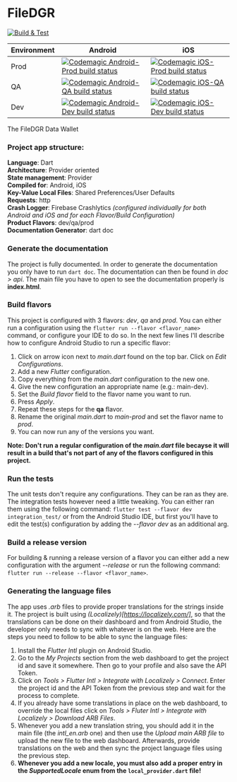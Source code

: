 # FileDGR

[![Build & Test](https://github.com/Filedgr/filedgr-data-wallet-mobile/actions/workflows/pipeline.yml/badge.svg)](https://github.com/Filedgr/filedgr-data-wallet-mobile/actions/workflows/pipeline.yml)

| Environment | Android | iOS |
|---|---|---|
| Prod | [![Codemagic Android-Prod build status](https://api.codemagic.io/apps/6422ed8975bc9acc439995f7/android-prod-workflow/status_badge.svg)](https://codemagic.io/apps/6422ed8975bc9acc439995f7/android-prod-worflow/latest_build) | [![Codemagic iOS-Prod build status](https://api.codemagic.io/apps/6422ed8975bc9acc439995f7/ios-prod-workflow/status_badge.svg)](https://codemagic.io/apps/6422ed8975bc9acc439995f7/ios-prod-worflow/latest_build) |
| QA | [![Codemagic Android-QA build status](https://api.codemagic.io/apps/6422ed8975bc9acc439995f7/android-qa-workflow/status_badge.svg)](https://codemagic.io/apps/6422ed8975bc9acc439995f7/android-qa-worflow/latest_build) | [![Codemagic iOS-QA build status](https://api.codemagic.io/apps/6422ed8975bc9acc439995f7/ios-qa-workflow/status_badge.svg)](https://codemagic.io/apps/6422ed8975bc9acc439995f7/ios-qa-worflow/latest_build) |
| Dev | [![Codemagic Android-Dev build status](https://api.codemagic.io/apps/6422ed8975bc9acc439995f7/android-dev-workflow/status_badge.svg)](https://codemagic.io/apps/6422ed8975bc9acc439995f7/android-dev-worflow/latest_build) | [![Codemagic iOS-Dev build status](https://api.codemagic.io/apps/6422ed8975bc9acc439995f7/ios-dev-workflow/status_badge.svg)](https://codemagic.io/apps/6422ed8975bc9acc439995f7/ios-dev-worflow/latest_build) |


The FileDGR Data Wallet


### Project app structure:

**Language**: Dart <br>
**Architecture**: Provider oriented<br>
**State management**: Provider<br>
**Compiled for**: Android, iOS<br>
**Key-Value Local Files**: Shared Preferences/User Defaults <br>
**Requests**: http <br>
**Crash Logger**: Firebase Crashlytics *(configured individually for both Android and iOS and for each Flavor/Build Configuration)*<br>
**Product Flavors**: dev/qa/prod <br>
**Documentation Generator**: dart doc


### Generate the documentation

The project is fully documented. In order to generate the documentation you only have to run ``dart doc``. The documentation can then be found in *doc > api*. The main file you have to open to see the documentation properly is **index.html**.


### Build flavors

This project is configured with 3 flavors: *dev*, *qa* and *prod*.
You can either run a configuration using the ```flutter run --flavor <flavor_name>``` command, or configure your IDE to do so. In the next few lines I'll describe how to configure Android Studio to run a specific flavor:

1. Click on arrow icon next to *main.dart* found on the top bar. Click on *Edit Configurations*.
2. Add a new *Flutter* configuration.
3. Copy everything from the *main.dart* configuration to the new one.
4. Give the new configuration an appropriate name (e.g.: main-dev).
5. Set the *Build flavor* field to the flavor name you want to run.
6. Press *Apply*.
7. Repeat these steps for the **qa** flavor.
8. Rename the original *main.dart* to *main-prod* and set the flavor name to *prod*.
9. You can now run any of the versions you want.

**Note: Don't run a regular configuration of the *main.dart* file becayse it will result in a build that's not part of any of the flavors configured in this project.**


### Run the tests

The unit tests don't require any configurations. They can be ran as they are.
The integration tests however need a little tweaking. You can either ran them using the following command: ```flutter test --flavor dev integration_test/``` or from the Android Studio IDE, but first you'll have to edit the test(s) configuration by adding the *--flavor dev* as an additional arg.


### Build a release version

For building & running a release version of a flavor you can either add a new configuration with the argument *--release* or run the following command: ```flutter run --release --flavor <flavor_name>```.


### Generating the language files

The app uses *.arb* files to provide proper translations for the strings inside it. The project is
built using *(Localizely)[https://localizely.com/]*, so that the translations can be done on their
dashboard and from Android Studio, the developer only needs to sync with whatever is on the web.
Here are the steps you need to follow to be able to sync the language files:

1. Install the *Flutter Intl* plugin on Android Studio.
2. Go to the *My Projects* section from the web dashboard to get the project id and save it somewhere. Then go to your profile and also save the API Token.
3. Click on *Tools > Flutter Intl > Integrate with Localizely > Connect*. Enter the project id and the API Token from the previous step and wait for the process to complete.
4. If you already have some translations in place on the web dashboard, to override the local files click on *Tools > Fluter Intl > Integrate with Localizely > Download ARB Files*.
5. Whenever you add a new translation string, you should add it in the main file (the *intl_en.arb* one) and then use the *Upload main ARB file* to upload the new file to the web dashboard. Afterwards, provide translations on the web and then sync the project language files using the previous step.
6. **Whenever you add a new locale, you must also add a proper entry in the *SupportedLocale* enum from the `local_provider.dart` file!**
